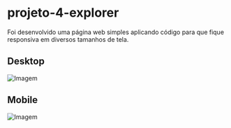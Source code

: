 # projeto-4-explorer

Foi desenvolvido uma página web simples aplicando código para que fique responsiva em diversos tamanhos de tela.

## Desktop
![Imagem](https://i.imgur.com/snpyMPg.png)

## Mobile
![Imagem](https://i.imgur.com/y0rh3OE.png)
